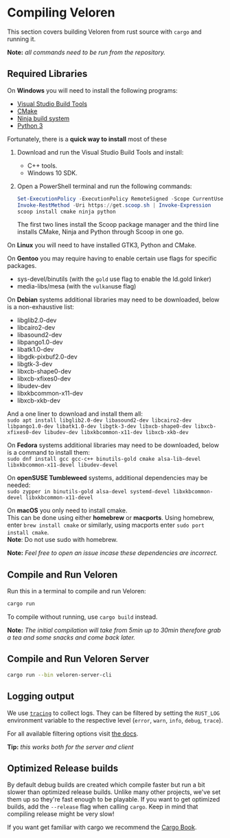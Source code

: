 # Compiling Veloren

This section covers building Veloren from rust source with `cargo` and running it.

**Note:** _all commands need to be run from the repository._

## Required Libraries

On **Windows** you will need to install the following programs:

* [Visual Studio Build Tools](https://visualstudio.microsoft.com/downloads/#build-tools-for-visual-studio-2022)
* [CMake](https://cmake.org/download/#latest)
* [Ninja build system](https://github.com/ninja-build/ninja/releases)
* [Python 3](https://www.python.org/downloads/windows/)

Fortunately, there is a **quick way to install** most of these

1. Download and run the Visual Studio Build Tools and install:
   * C++ tools.
   * Windows 10 SDK.
2. Open a PowerShell terminal and run the following commands:

    ```powershell
    Set-ExecutionPolicy -ExecutionPolicy RemoteSigned -Scope CurrentUser
    Invoke-RestMethod -Uri https://get.scoop.sh | Invoke-Expression
    scoop install cmake ninja python
    ```

    The first two lines install the Scoop package manager and
    the third line installs CMake, Ninja and Python through Scoop in one go.

On **Linux** you will need to have installed GTK3, Python and CMake.

On **Gentoo** you may require having to enable certain use flags for specific packages.

* sys-devel/binutils (with the `gold` use flag to enable the ld.gold linker)
* media-libs/mesa (with the `vulkan`use flag)

On **Debian** systems additional libraries may need to be downloaded, below is a non-exhaustive list:

* libglib2.0-dev
* libcairo2-dev
* libasound2-dev
* libpango1.0-dev
* libatk1.0-dev
* libgdk-pixbuf2.0-dev
* libgtk-3-dev
* libxcb-shape0-dev
* libxcb-xfixes0-dev
* libudev-dev
* libxkbcommon-x11-dev
* libxcb-xkb-dev

And a one liner to download and install them all:<br/>
`sudo apt install libglib2.0-dev libasound2-dev libcairo2-dev libpango1.0-dev libatk1.0-dev libgtk-3-dev libxcb-shape0-dev libxcb-xfixes0-dev libudev-dev libxkbcommon-x11-dev libxcb-xkb-dev`

On **Fedora** systems additional libraries may need to be downloaded, below is a command to install them:<br/>
`sudo dnf install gcc gcc-c++ binutils-gold cmake alsa-lib-devel libxkbcommon-x11-devel libudev-devel`

On **openSUSE Tumbleweed** systems, additional dependencies may be needed:<br/>
`sudo zypper in binutils-gold alsa-devel systemd-devel libxkbcommon-devel libxkbcommon-x11-devel`

On **macOS** you only need to install cmake.  
This can be done using either **homebrew** or **macports**.
Using homebrew, enter `brew install cmake` or similarly, using macports enter `sudo port install cmake`.  
**Note**: Do not use sudo with homebrew.

**Note:** _Feel free to open an issue incase these dependencies are incorrect._

## Compile and Run Veloren

Run this in a terminal to compile and run Veloren:

```bash
cargo run
```

To compile without running, use `cargo build` instead.

**Note:** _The initial compilation will take from 5min up to 30min therefore grab a tea and some snacks and come back later._

## Compile and Run Veloren Server

```bash
cargo run --bin veloren-server-cli
```

## Logging output

We use [`tracing`](https://crates.io/crates/tracing) to collect logs. They can be filtered by setting the `RUST_LOG` environment variable to the respective level (`error`, `warn`, `info`, `debug`, `trace`).

For all available filtering options visit [the docs](https://docs.rs/tracing-subscriber/0.2.7/tracing_subscriber/filter/struct.EnvFilter.html#examples).

**Tip:** _this works both for the server and client_

## Optimized Release builds

By default debug builds are created which compile faster but run a bit slower than optimized release builds. Unlike many other projects, we've set them up so they're fast enough to be playable. If you want to get optimized builds, add the `--release` flag when calling `cargo`. Keep in mind that compiling release might be very slow!

If you want get familiar with cargo we recommend the [Cargo Book](https://doc.rust-lang.org/cargo/).
